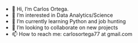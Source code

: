 - 👋 Hi, I’m Carlos Ortega.
- 👀 I’m interested in Data Analytics/Science
- 🌱 I’m currently learning Python and job hunting
- 💞️ I’m looking to collaborate on new projects
- 📫 How to reach me: carlosortega77 at gmail.com

<!---
cortega26/cortega26 is a ✨ special ✨ repository because its `README.md` (this file) appears on your GitHub profile.
You can click the Preview link to take a look at your changes.
--->
